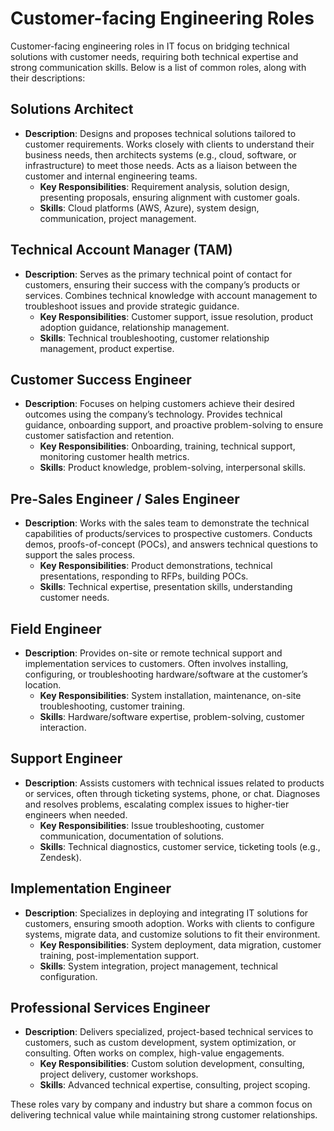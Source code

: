 

# Customer-facing Engineering Roles

Customer-facing engineering roles in IT focus on bridging technical solutions with customer needs, requiring both technical expertise and strong communication skills. Below is a list of common roles, along with their descriptions:

## Solutions Architect

* **Description**: Designs and proposes technical solutions tailored to customer requirements. Works closely with clients to understand their business needs, then architects systems (e.g., cloud, software, or infrastructure) to meet those needs. Acts as a liaison between the customer and internal engineering teams.  
  * **Key Responsibilities**: Requirement analysis, solution design, presenting proposals, ensuring alignment with customer goals.  
  * **Skills**: Cloud platforms (AWS, Azure), system design, communication, project management.

## Technical Account Manager (TAM)

* **Description**: Serves as the primary technical point of contact for customers, ensuring their success with the company’s products or services. Combines technical knowledge with account management to troubleshoot issues and provide strategic guidance.  
  * **Key Responsibilities**: Customer support, issue resolution, product adoption guidance, relationship management.  
  * **Skills**: Technical troubleshooting, customer relationship management, product expertise.

## Customer Success Engineer

* **Description**: Focuses on helping customers achieve their desired outcomes using the company’s technology. Provides technical guidance, onboarding support, and proactive problem-solving to ensure customer satisfaction and retention.  
  * **Key Responsibilities**: Onboarding, training, technical support, monitoring customer health metrics.  
  * **Skills**: Product knowledge, problem-solving, interpersonal skills.

## Pre-Sales Engineer / Sales Engineer

* **Description**: Works with the sales team to demonstrate the technical capabilities of products/services to prospective customers. Conducts demos, proofs-of-concept (POCs), and answers technical questions to support the sales process.  
  * **Key Responsibilities**: Product demonstrations, technical presentations, responding to RFPs, building POCs.  
  * **Skills**: Technical expertise, presentation skills, understanding customer needs.

## Field Engineer

* **Description**: Provides on-site or remote technical support and implementation services to customers. Often involves installing, configuring, or troubleshooting hardware/software at the customer’s location.  
  * **Key Responsibilities**: System installation, maintenance, on-site troubleshooting, customer training.  
  * **Skills**: Hardware/software expertise, problem-solving, customer interaction.

## Support Engineer

* **Description**: Assists customers with technical issues related to products or services, often through ticketing systems, phone, or chat. Diagnoses and resolves problems, escalating complex issues to higher-tier engineers when needed.  
  * **Key Responsibilities**: Issue troubleshooting, customer communication, documentation of solutions.  
  * **Skills**: Technical diagnostics, customer service, ticketing tools (e.g., Zendesk).

## Implementation Engineer

* **Description**: Specializes in deploying and integrating IT solutions for customers, ensuring smooth adoption. Works with clients to configure systems, migrate data, and customize solutions to fit their environment.  
  * **Key Responsibilities**: System deployment, data migration, customer training, post-implementation support.  
  * **Skills**: System integration, project management, technical configuration.

## Professional Services Engineer

* **Description**: Delivers specialized, project-based technical services to customers, such as custom development, system optimization, or consulting. Often works on complex, high-value engagements.  
  * **Key Responsibilities**: Custom solution development, consulting, project delivery, customer workshops.  
  * **Skills**: Advanced technical expertise, consulting, project scoping.

These roles vary by company and industry but share a common focus on delivering technical value while maintaining strong customer relationships.  
